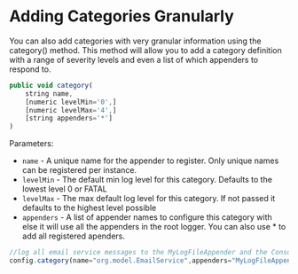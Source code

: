 # Adding Categories Granularly

You can also add categories with very granular information using the category() method. This method will allow you to add a category definition with a range of severity levels and even a list of which appenders to respond to.

```js
public void category(
    string name,
    [numeric levelMin='0',]
    [numeric levelMax='4',]
    [string appenders='*']
)
```

Parameters:

* `name` - A unique name for the appender to register. Only unique names can be registered per instance.
* `levelMin` - The default min log level for this category. Defaults to the lowest level 0 or FATAL
* `levelMax` - The max default log level for this category. If not passed it defaults to the highest level possible
* `appenders` - A list of appender names to configure this category with else it will use all the appenders in the root logger. You can also use * to add all registered apenders.

```javascript
//log all email service messages to the MyLogFileAppender and the Console.
config.category(name="org.model.EmailService",appenders="MyLogFileAppender,Console");
```



